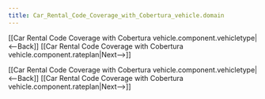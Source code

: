 ```yaml
---
title: Car_Rental_Code_Coverage_with_Cobertura_vehicle.domain
---
```

[[Car Rental Code Coverage with Cobertura vehicle.component.vehicletype|<--Back]]  [[Car Rental Code Coverage with Cobertura vehicle.component.rateplan|Next-->]]


[[Car Rental Code Coverage with Cobertura vehicle.component.vehicletype|<--Back]]  [[Car Rental Code Coverage with Cobertura vehicle.component.rateplan|Next-->]]